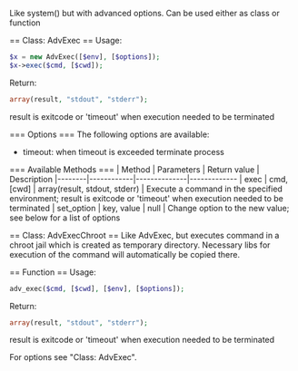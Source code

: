 Like system() but with advanced options. Can be used either as class or function

== Class: AdvExec ==
Usage:
```php
$x = new AdvExec([$env], [$options]);
$x->exec($cmd, [$cwd]);
```

Return:
```php
array(result, "stdout", "stderr");
```

result is exitcode or 'timeout' when execution needed to be terminated


=== Options ===
The following options are available:
* timeout: when timeout is exceeded terminate process

=== Available Methods ===
| Method | Parameters | Return value | Description
|--------|------------|--------------|-------------
| exec | cmd, [cwd] | array(result, stdout, stderr) | Execute a command in the specified environment; result is exitcode or 'timeout' when execution needed to be terminated
| set_option | key, value | null | Change option to the new value; see below for a list of options

== Class: AdvExecChroot ==
Like AdvExec, but executes command in a chroot jail which is created as temporary directory. Necessary libs for execution of the command will automatically be copied there.

== Function ==
Usage:
```php
adv_exec($cmd, [$cwd], [$env], [$options]);
```

Return:
```php
array(result, "stdout", "stderr");
```
result is exitcode or 'timeout' when execution needed to be terminated

For options see "Class: AdvExec".

